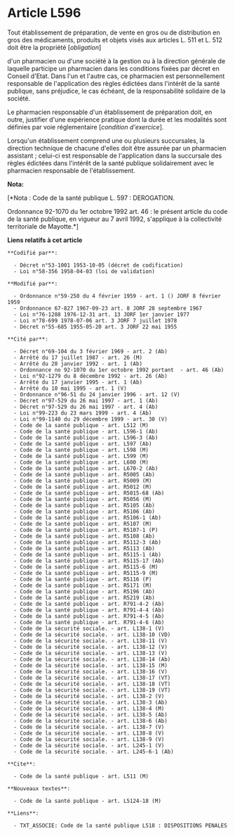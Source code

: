 # Article L596

Tout établissement de préparation, de vente en gros ou de distribution en gros des médicaments, produits et objets visés aux
articles L. 511 et L. 512 doit être la propriété [*obligation*]

d'un pharmacien ou d'une société à la gestion ou à la direction générale de laquelle participe un pharmacien dans les
conditions fixées par décret en Conseil d'Etat. Dans l'un et l'autre cas, ce pharmacien est personnellement responsable de
l'application des règles édictées dans l'intérêt de la santé publique, sans préjudice, le cas échéant, de la responsabilité
solidaire de la société.

Le pharmacien responsable d'un établissement de préparation doit, en outre, justifier d'une expérience pratique dont la durée
et les modalités sont définies par voie réglementaire [*condition d'exercice*].

Lorsqu'un établissement comprend une ou plusieurs succursales, la direction technique de chacune d'elles doit être assurée
par un pharmacien assistant ; celui-ci est responsable de l'application dans la succursale des règles édictées dans l'intérêt
de la santé publique solidairement avec le pharmacien responsable de l'établissement.

**Nota:**

[*Nota : Code de la santé publique L. 597 : DEROGATION.

Ordonnance 92-1070 du 1er octobre 1992 art. 46 : le présent article du code de la santé publique, en vigueur au 7 avril 1992,
s'applique à la collectivité territoriale de Mayotte.*]

**Liens relatifs à cet article**

	**Codifié par**:

	  - Décret n°53-1001 1953-10-05 (décret de codification)
	  - Loi n°58-356 1958-04-03 (loi de validation)

	**Modifié par**:

	  - Ordonnance n°59-250 du 4 février 1959 - art. 1 () JORF 8 février 1959
	  - Ordonnance 67-827 1967-09-23 art. 8 JORF 28 septembre 1967
	  - Loi n°76-1288 1976-12-31 art. 13 JORF 1er janvier 1977
	  - Loi n°78-699 1978-07-06 art. 3 JORF 7 juillet 1978
	  - Décret n°55-685 1955-05-20 art. 3 JORF 22 mai 1955

	**Cité par**:

	  - Décret n°69-104 du 3 février 1969 - art. 2 (Ab)
	  - Arrêté du 17 juillet 1987 - art. 26 (M)
	  - Arrêté du 20 janvier 1992 - art. 1 (Ab)
	  - Ordonnance no 92-1070 du 1er octobre 1992 portant  - art. 46 (Ab)
	  - Loi n°92-1279 du 8 décembre 1992 - art. 26 (Ab)
	  - Arrêté du 17 janvier 1995 - art. 1 (Ab)
	  - Arrêté du 10 mai 1995 - art. 1 (V)
	  - Ordonnance n°96-51 du 24 janvier 1996 - art. 12 (V)
	  - Décret n°97-529 du 26 mai 1997 - art. 1 (Ab)
	  - Décret n°97-529 du 26 mai 1997 - art. 4 (Ab)
	  - Loi n°99-223 du 23 mars 1999 - art. 4 (Ab)
	  - Loi n°99-1140 du 29 décembre 1999 - art. 30 (V)
	  - Code de la santé publique - art. L512 (M)
	  - Code de la santé publique - art. L596-1 (Ab)
	  - Code de la santé publique - art. L596-3 (Ab)
	  - Code de la santé publique - art. L597 (Ab)
	  - Code de la santé publique - art. L598 (M)
	  - Code de la santé publique - art. L599 (M)
	  - Code de la santé publique - art. L600 (M)
	  - Code de la santé publique - art. L670-2 (Ab)
	  - Code de la santé publique - art. R5005 (Ab)
	  - Code de la santé publique - art. R5009 (M)
	  - Code de la santé publique - art. R5012 (M)
	  - Code de la santé publique - art. R5015-68 (Ab)
	  - Code de la santé publique - art. R5056 (M)
	  - Code de la santé publique - art. R5105 (Ab)
	  - Code de la santé publique - art. R5106 (Ab)
	  - Code de la santé publique - art. R5106-1 (Ab)
	  - Code de la santé publique - art. R5107 (M)
	  - Code de la santé publique - art. R5107-1 (P)
	  - Code de la santé publique - art. R5108 (Ab)
	  - Code de la santé publique - art. R5112-3 (Ab)
	  - Code de la santé publique - art. R5113 (Ab)
	  - Code de la santé publique - art. R5115-1 (Ab)
	  - Code de la santé publique - art. R5115-17 (Ab)
	  - Code de la santé publique - art. R5115-6 (M)
	  - Code de la santé publique - art. R5115-9 (M)
	  - Code de la santé publique - art. R5116 (P)
	  - Code de la santé publique - art. R5171 (M)
	  - Code de la santé publique - art. R5196 (Ab)
	  - Code de la santé publique - art. R5219 (Ab)
	  - Code de la santé publique - art. R791-4-2 (Ab)
	  - Code de la santé publique - art. R791-4-4 (Ab)
	  - Code de la santé publique - art. R791-4-5 (Ab)
	  - Code de la santé publique - art. R791-4-6 (Ab)
	  - Code de la sécurité sociale. - art. L138-1 (V)
	  - Code de la sécurité sociale. - art. L138-10 (VD)
	  - Code de la sécurité sociale. - art. L138-11 (V)
	  - Code de la sécurité sociale. - art. L138-12 (V)
	  - Code de la sécurité sociale. - art. L138-13 (V)
	  - Code de la sécurité sociale. - art. L138-14 (Ab)
	  - Code de la sécurité sociale. - art. L138-15 (M)
	  - Code de la sécurité sociale. - art. L138-16 (V)
	  - Code de la sécurité sociale. - art. L138-17 (VT)
	  - Code de la sécurité sociale. - art. L138-18 (VT)
	  - Code de la sécurité sociale. - art. L138-19 (VT)
	  - Code de la sécurité sociale. - art. L138-2 (V)
	  - Code de la sécurité sociale. - art. L138-3 (Ab)
	  - Code de la sécurité sociale. - art. L138-4 (M)
	  - Code de la sécurité sociale. - art. L138-5 (Ab)
	  - Code de la sécurité sociale. - art. L138-6 (Ab)
	  - Code de la sécurité sociale. - art. L138-7 (V)
	  - Code de la sécurité sociale. - art. L138-8 (V)
	  - Code de la sécurité sociale. - art. L138-9 (V)
	  - Code de la sécurité sociale. - art. L245-1 (V)
	  - Code de la sécurité sociale. - art. L245-6-1 (Ab)

	**Cite**:

	  - Code de la santé publique - art. L511 (M)

	**Nouveaux textes**:

	  - Code de la santé publique - art. L5124-18 (M)

	**Liens**:

	  - TXT_ASSOCIE: Code de la santé publique L518 : DISPOSITIONS PENALES
